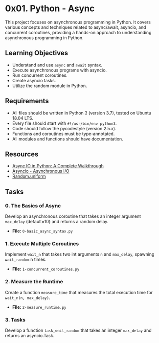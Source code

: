 # 0x01. Python - Async

This project focuses on asynchronous programming in Python. It covers various concepts and techniques related to async/await, asyncio, and concurrent coroutines, providing a hands-on approach to understanding asynchronous programming in Python.


## Learning Objectives

- Understand and use `async` and `await` syntax.
- Execute asynchronous programs with asyncio.
- Run concurrent coroutines.
- Create asyncio tasks.
- Utilize the random module in Python.

## Requirements

- All files should be written in Python 3 (version 3.7), tested on Ubuntu 18.04 LTS.
- Every file should start with `#!/usr/bin/env python3`.
- Code should follow the pycodestyle (version 2.5.x).
- Functions and coroutines must be type-annotated.
- All modules and functions should have documentation.

## Resources

- [Async IO in Python: A Complete Walkthrough](link)
- [Asyncio - Asynchronous I/O](link)
- [Random.uniform](link)

## Tasks

### 0. The Basics of Async

Develop an asynchronous coroutine that takes an integer argument `max_delay` (default=10) and returns a random delay.

- **File:** `0-basic_async_syntax.py`

### 1. Execute Multiple Coroutines

Implement `wait_n` that takes two int arguments `n` and `max_delay`, spawning `wait_random` n times.

- **File:** `1-concurrent_coroutines.py`

### 2. Measure the Runtime

Create a function `measure_time` that measures the total execution time for `wait_n(n, max_delay)`.

- **File:** `2-measure_runtime.py`

### 3. Tasks

Develop a function `task_wait_random` that takes an integer `max_delay` and returns an asyncio.Task.
